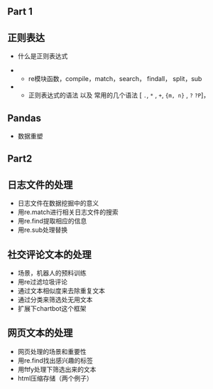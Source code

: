 Part 1
--------

##  正则表达

- 什么是正则表达式

- - re模块函数，compile，match，search， findall， split，sub
- - 正则表达式的语法 以及 常用的几个语法 [ `.`, `*` , `+`, `{m, n}` , `?` `?P`]，


## Pandas

- 数据重塑


Part2
-----

## 日志文件的处理

- 日志文件在数据挖掘中的意义
- 用re.match进行相关日志文件的搜索
- 用re.find提取相应的信息
- 用re.sub处理替换

## 社交评论文本的处理

- 场景，机器人的预料训练
- 用re过滤垃圾评论
- 通过文本相似度来去除重复文本
- 通过分类来筛选处无用文本
- 扩展下chartbot这个框架

## 网页文本的处理

- 网页处理的场景和重要性
- 用re.find找出感兴趣的标签
- 用ftfy处理下筛选出来的文本
- html压缩存储（两个例子）
